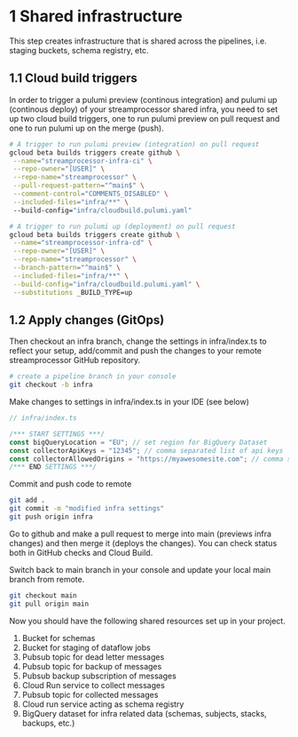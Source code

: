 # 1 Shared infrastructure
This step creates infrastructure that is shared across the pipelines, i.e. staging buckets, schema registry, etc.

## 1.1 Cloud build triggers
In order to trigger a pulumi preview (continous integration) and pulumi up (continous deploy) of your streamprocessor shared infra, you need to set up two cloud build triggers, one to run pulumi preview on pull request and one to run pulumi up on the merge (push).

```bash
# A trigger to run pulumi preview (integration) on pull request
gcloud beta builds triggers create github \
 --name="streamprocessor-infra-ci" \
 --repo-owner="[USER]" \
 --repo-name="streamprocessor" \
 --pull-request-pattern="^main$" \
 --comment-control="COMMENTS_DISABLED" \
 --included-files="infra/**" \ 
 --build-config="infra/cloudbuild.pulumi.yaml"

# A trigger to run pulumi up (deployment) on pull request
gcloud beta builds triggers create github \
 --name="streamprocessor-infra-cd" \
 --repo-owner="[USER]" \
 --repo-name="streamprocessor" \
 --branch-pattern="^main$" \
 --included-files="infra/**" \
 --build-config="infra/cloudbuild.pulumi.yaml" \
 --substitutions _BUILD_TYPE=up
```
## 1.2 Apply changes (GitOps)
Then checkout an infra branch, change the settings in infra/index.ts to reflect your setup, add/commit and push the changes to your remote streamprocessor GitHub repository.

```bash
# create a pipeline branch in your console
git checkout -b infra
```

Make changes to settings in infra/index.ts in your IDE (see below)

```javascript
// infra/index.ts

/*** START SETTINGS ***/
const bigQueryLocation = "EU"; // set region for BigQuery Dataset
const collectorApiKeys = "12345"; // comma separated list of api keys
const collectorAllowedOrigins = "https://myawesomesite.com"; // comma separated list of allowed origins
/*** END SETTINGS ***/
 ```

Commit and push code to remote

```bash
git add .
git commit -m "modified infra settings"
git push origin infra
```

Go to github and make a pull request to merge into main (previews infra changes) and then merge it (deploys the changes). You can check status both in GitHub checks and Cloud Build.

Switch back to main branch in your console and update your local main branch from remote.

```bash
git checkout main
git pull origin main
```
 
Now you should have the following shared resources set up in your project.

1. Bucket for schemas
2. Bucket for staging of dataflow jobs
3. Pubsub topic for dead letter messages
4. Pubsub topic for backup of messages
5. Pubsub backup subscription of messages
6. Cloud Run service to collect messages
7. Pubsub topic for collected messages
8. Cloud run service acting as schema registry
9. BigQuery dataset for infra related data (schemas, subjects, stacks, backups, etc.)